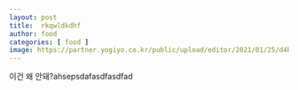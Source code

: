 ```yaml
---
layout: post
title:  rkqwldkdhf
author: food
categories: [ food ]
image: https://partner.yogiyo.co.kr/public/upload/editor/2021/01/25/d4b837aad7524462a1d0f5f552b7cd03.jpg
---
```


이건 왜 안돼?ahsepsdafasdfasdfad